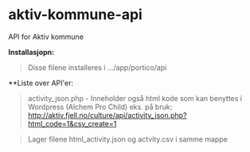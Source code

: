 # aktiv-kommune-api
API for Aktiv kommune

**Installasjopn:**

>Disse filene installeres i .../app/portico/api

**Liste over API'er:

>activity_json.php - Inneholder også html kode som kan benyttes i Wordpress (Alchem Pro Child) 
eks. på bruk: http://aktiv.fjell.no/culture/api/activity_json.php?html_code=1&csv_create=1

>Lager filene html_activity.json og actvity.csv i samme mappe

